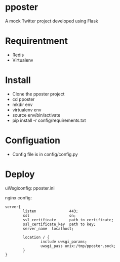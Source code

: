 # pposter
A mock Twitter project developed using Flask

# Requirentment
- Redis
- Virtualenv

# Install
- Clone the pposter project
- cd pposter
- mkdir env
- virtualenv env
- source env/bin/activate
- pip install -r config/requirements.txt

# Configuation
- Config file is in config/config.py 

# Deploy

uWsgiconfig: pposter.ini

nginx config:
```
server{
        listen               443;
        ssl                  on;
        ssl_certificate      path to certificate;
        ssl_certificate_key  path to key;
        server_name  localhost;

        location / {
                include uwsgi_params;
                uwsgi_pass unix:/tmp/pposter.sock;
        } 
}
```
